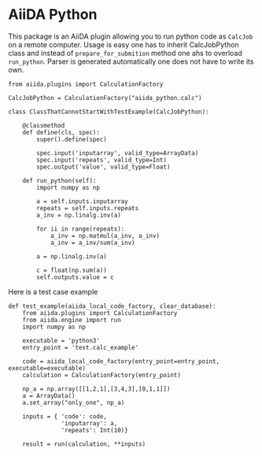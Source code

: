 # AiiDA Python

This package is an AiiDA plugin allowing you to run python code as `CalcJob` on a remote computer. Usage is easy one has to inherit CalcJobPython class and instead of `prepare_for_submition` method one ahs to overload `run_python`. Parser is generated automatically one does not have to write its own.


```from aiida.orm import (Int, Float, Str, List, ArrayData)
from aiida.plugins import CalculationFactory

CalcJobPython = CalculationFactory("aiida_python.calc")

class ClassThatCannotStartWithTestExample(CalcJobPython):

    @classmethod
    def define(cls, spec):
        super().define(spec)

        spec.input('inputarray', valid_type=ArrayData)
        spec.input('repeats', valid_type=Int)
        spec.output('value', valid_type=Float)

    def run_python(self):
        import numpy as np

        a = self.inputs.inputarray
        repeats = self.inputs.repeats
        a_inv = np.linalg.inv(a)

        for ii in range(repeats):
            a_inv = np.matmul(a_inv, a_inv)
            a_inv = a_inv/sum(a_inv)

        a = np.linalg.inv(a)

        c = float(np.sum(a))
        self.outputs.value = c
```
Here is a test case example
```
def test_example(aiida_local_code_factory, clear_database):
    from aiida.plugins import CalculationFactory
    from aiida.engine import run
    import numpy as np

    executable = 'python3'
    entry_point = 'test.calc_example'

    code = aiida_local_code_factory(entry_point=entry_point, executable=executable)
    calculation = CalculationFactory(entry_point)

    np_a = np.array([[1,2,1],[3,4,3],[0,1,1]])
    a = ArrayData()
    a.set_array("only_one", np_a)

    inputs = { 'code': code,
               'inputarray': a,
               'repeats': Int(10)}

    result = run(calculation, **inputs)
```
